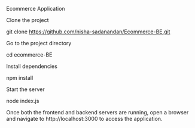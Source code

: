 Ecommerce Application

Clone the project

git clone https://github.com/nisha-sadanandan/Ecommerce-BE.git

Go to the project directory

cd ecommerce-BE

Install dependencies

npm install

Start the server

node index.js

Once both the frontend and backend servers are running, open a browser and navigate to http://localhost:3000 to access the application.



